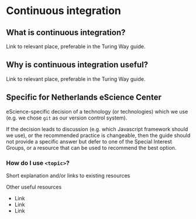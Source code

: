 # Continuous integration

## What is continuous integration?

Link to relevant place, preferable in the Turing Way guide.

## Why is continuous integration useful?

Link to relevant place, preferable in the Turing Way guide.

## Specific for Netherlands eScience Center

eScience-specific decision of a technology (or technologies) which we use
(e.g. we chose ``git`` as our version control system).

If the decision leads to discussion (e.g. which Javascript framework should we
use), or the recommended practice is changeable, then the guide should not
provide a specific answer but defer to one of the Special Interest Groups, or
a resource that can be used to recommend the best option.

### How do I use ``<topic>``?

Short explanation and/or links to existing resources

Other useful resources

- Link
- Link
- Link 
